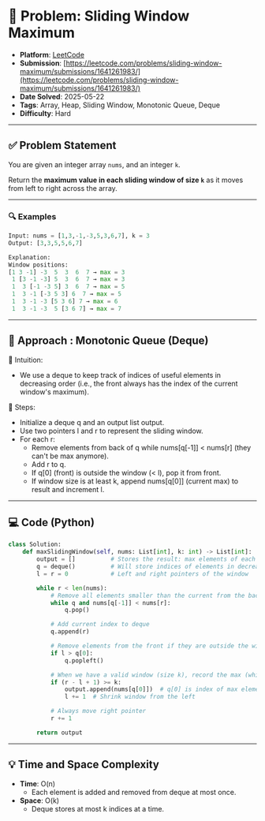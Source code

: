 # 🧲 Problem: Sliding Window Maximum

- **Platform**: [LeetCode](https://leetcode.com/problems/sliding-window-maximum/description/)
- **Submission**: [https://leetcode.com/problems/sliding-window-maximum/submissions/1641261983/](https://leetcode.com/problems/sliding-window-maximum/submissions/1641261983/)
- **Date Solved**: 2025-05-22
- **Tags**: Array, Heap, Sliding Window, Monotonic Queue, Deque
- **Difficulty**: Hard

---

## ✅ Problem Statement
You are given an integer array `nums`, and an integer `k`.

Return the **maximum value in each sliding window of size `k`** as it moves from left to right across the array.

---

### 🔍 Examples

```python
Input: nums = [1,3,-1,-3,5,3,6,7], k = 3  
Output: [3,3,5,5,6,7]

Explanation:
Window positions:
[1 3 -1] -3  5  3  6  7 → max = 3  
 1 [3 -1 -3] 5  3  6  7 → max = 3  
 1  3 [-1 -3 5] 3  6  7 → max = 5  
 1  3 -1 [-3 5 3] 6  7 → max = 5  
 1  3 -1 -3 [5 3 6] 7 → max = 6  
 1  3 -1 -3  5 [3 6 7] → max = 7  

```

---

## 🚀 Approach : Monotonic Queue (Deque)
🧠 Intuition:
- We use a deque to keep track of indices of useful elements in decreasing order (i.e., the front always has the index of the current window's maximum).

🔸 Steps:
- Initialize a deque q and an output list output.
- Use two pointers l and r to represent the sliding window.
- For each r:
    - Remove elements from back of q while nums[q[-1]] < nums[r] (they can't be max anymore).
    - Add r to q.
    - If q[0] (front) is outside the window (< l), pop it from front.
    - If window size is at least k, append nums[q[0]] (current max) to result and increment l.


---

## 💻 Code (Python)

```python
class Solution:
    def maxSlidingWindow(self, nums: List[int], k: int) -> List[int]:
        output = []          # Stores the result: max elements of each window
        q = deque()          # Will store indices of elements in decreasing order
        l = r = 0            # Left and right pointers of the window

        while r < len(nums):
            # Remove all elements smaller than the current from the back of deque
            while q and nums[q[-1]] < nums[r]:
                q.pop()

            # Add current index to deque
            q.append(r)

            # Remove elements from the front if they are outside the window
            if l > q[0]:
                q.popleft()

            # When we have a valid window (size k), record the max (which is at front of deque)
            if (r - l + 1) >= k:
                output.append(nums[q[0]])  # q[0] is index of max element
                l += 1  # Shrink window from the left

            # Always move right pointer
            r += 1

        return output

```

---

## 💡 Time and Space Complexity
- **Time**: O(n)
    - Each element is added and removed from deque at most once.
- **Space**: O(k)
    - Deque stores at most k indices at a time.
